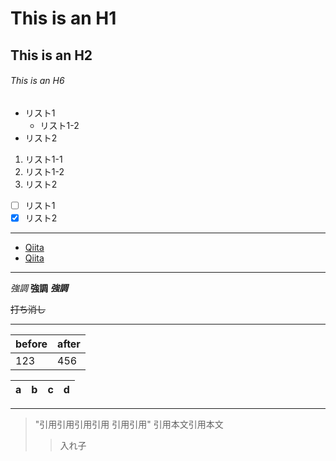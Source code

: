 # This is an H1
## This is an H2
###### This is an H6

* リスト1
  * リスト1-2
* リスト2

1. リスト1-1
  2. リスト1-2
2. リスト2

- [ ] リスト1
- [x] リスト2

---

- [Qiita](http://qiita.com)
- [Qiita](http://qiita.com "Qiita")

---

*強調*
**強調**
***強調***

~~打ち消し~~

---

before | after
----- | -----
123 | 456

| a | b  |  c |  d  |
| - | :- | -: | :-: |

---

> "引用引用引用引用
引用引用"
>引用本文引用本文
>>入れ子